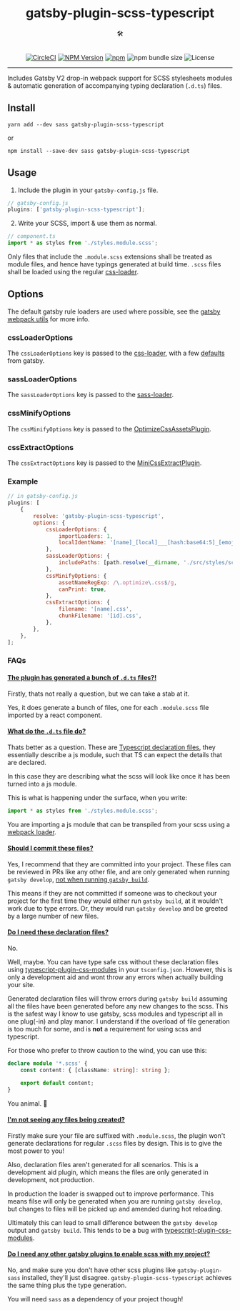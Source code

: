 <div align="center">
  <h1>gatsby-plugin-scss-typescript</h1>
  🛠️
</div>

<br />

<p align="center">
    <a href="https://circleci.com/gh/Debens/gatsby-plugin-scss-typescript"><img src="https://circleci.com/gh/Debens/gatsby-plugin-scss-typescript.svg?style=shield&circle-token=2d506be7c3ec07e440056881ce5c376f7618f214)" alt="CircleCI"/></a>
    <a href="https://www.npmjs.com/package/gatsby-plugin-scss-typescript"><img src="https://img.shields.io/npm/v/gatsby-plugin-scss-typescript.svg" alt="NPM Version" /></a>
    <a href="https://www.npmjs.com/package/gatsby-plugin-scss-typescript"><img src="https://img.shields.io/npm/dw/gatsby-plugin-scss-typescript.svg" alt="npm" /></a>
    <img src="https://img.shields.io/bundlephobia/min/gatsby-plugin-scss-typescript.svg" alt="npm bundle size" />
    <img src="https://img.shields.io/npm/l/gatsby-plugin-scss-typescript.svg" alt="License" />
</p>

<hr />

Includes Gatsby V2 drop-in webpack support for SCSS stylesheets modules & automatic generation of accompanying typing declaration (`.d.ts`) files.

## Install

`yarn add --dev sass gatsby-plugin-scss-typescript`

or

`npm install --save-dev sass gatsby-plugin-scss-typescript`

## Usage

1.  Include the plugin in your `gatsby-config.js` file.

```javascript
// gatsby-config.js
plugins: ['gatsby-plugin-scss-typescript'];
```

2.  Write your SCSS, import & use them as normal.

```javascript
// component.ts
import * as styles from './styles.module.scss';
```

Only files that include the `.module.scss` extensions shall be treated as module files, and hence have typings generated at build time. `.scss` files shall be loaded using the regular [css-loader](https://github.com/webpack-contrib/css-loader).

## Options

The default gatsby rule loaders are used where possible, see the [gatsby webpack utils](https://github.com/gatsbyjs/gatsby/blob/0deda7b5646b3eb8db1b1873faf13553311c4878/packages/gatsby/src/utils/webpack-utils.js) for more info.

### cssLoaderOptions

The `cssLoaderOptions` key is passed to the [css-loader](https://github.com/webpack-contrib/css-loader), with a few [defaults](https://github.com/gatsbyjs/gatsby/blob/0deda7b5646b3eb8db1b1873faf13553311c4878/packages/gatsby/src/utils/webpack-utils.js#L392-L403) from gatsby.

### sassLoaderOptions

The `sassLoaderOptions` key is passed to the [sass-loader](https://github.com/webpack-contrib/sass-loader).

### cssMinifyOptions

The `cssMinifyOptions` key is passed to the [OptimizeCssAssetsPlugin](https://github.com/NMFR/optimize-css-assets-webpack-plugin).

### cssExtractOptions

The `cssExtractOptions` key is passed to the [MiniCssExtractPlugin](https://github.com/gatsbyjs/gatsby/blob/0deda7b5646b3eb8db1b1873faf13553311c4878/packages/gatsby/src/utils/webpack-utils.js#L482-L487).

### Example

```javascript
// in gatsby-config.js
plugins: [
    {
        resolve: 'gatsby-plugin-scss-typescript',
        options: {
            cssLoaderOptions: {
                importLoaders: 1,
                localIdentName: '[name]_[local]___[hash:base64:5]_[emoji:1]',
            },
            sassLoaderOptions: {
                includePaths: [path.resolve(__dirname, './src/styles/scss')],
            },
            cssMinifyOptions: {
                assetNameRegExp: /\.optimize\.css$/g,
                canPrint: true,
            },
            cssExtractOptions: {
                filename: '[name].css',
                chunkFilename: '[id].css',
            },
        },
    },
];
```

### FAQs

#### <u>The plugin has generated a bunch of `.d.ts` files?!</u>

Firstly, thats not really a question, but we can take a stab at it.

Yes, it does generate a bunch of files, one for each `.module.scss` file imported by a react component.

#### <u>What do the `.d.ts` file do?</u>

Thats better as a question. These are [Typescript declaration files](https://microsoft.github.io/TypeScript-New-Handbook/chapters/type-declarations/), they essentially describe a js module, such that TS can expect the details that are declared.

In this case they are describing what the scss will look like once it has been turned into a js module.

This is what is happening under the surface, when you write:

```ts
import * as styles from './styles.module.scss';
```

You are importing a js module that can be transpiled from your scss using a [webpack loader](https://webpack.js.org/loaders/).

#### <u>Should I commit these files?</u>

Yes, I recommend that they are committed into your project. These files can be reviewed in PRs like any other file, and are only generated when running `gatsby develop`, [not when running `gatsby build`](#no_files).

This means if they are not committed if someone was to checkout your project for the first time they would either run `gatsby build`, at it wouldn't work due to type errors. Or, they would run `gatsby develop` and be greeted by a large number of new files.

#### <u>Do I need these declaration files?</u>

No.

Well, maybe. You can have type safe css without these declaration files using [typescript-plugin-css-modules](https://github.com/mrmckeb/typescript-plugin-css-modules) in your `tsconfig.json`. However, this is only a development aid and wont throw any errors when actually building your site.

Generated declaration files will throw errors during `gatsby build` assuming all the files have been generated before any new changes to the scss. This is the safest way I know to use gatsby, scss modules and typescript all in one plug(-in) and play manor. I understand if the overload of file generation is too much for some, and is **not** a requirement for using scss and typescript.

For those who prefer to throw caution to the wind, you can use this:

```ts
declare module '*.scss' {
    const content: { [className: string]: string };

    export default content;
}
```

You animal. 🦁

#### <u>I'm not seeing any files being created?</u><a name="no_files"></a>

Firstly make sure your file are suffixed with `.module.scss`, the plugin won't generate declarations for regular `.scss` files by design. This is to give the most power to you!

Also, declaration files aren't generated for all scenarios. This is a development aid plugin, which means the files are only generated in development, not production.

In production the loader is swapped out to improve performance. This means filse will only be generated when you are running `gatsby develop`, but changes to files will be picked up and amended during hot reloading.

Ultimately this can lead to small difference between the `gatsby develop` output and `gatsby build`. This tends to be a bug with [typescript-plugin-css-modules](https://github.com/mrmckeb/typescript-plugin-css-modules).

#### <u>Do I need any other gatsby plugins to enable scss with my project?</u>

No, and make sure you don't have other scss plugins like `gatsby-plugin-sass` installed, they'll just disagree. `gatsby-plugin-scss-typescript` achieves the same thing plus the type generation.

You will need `sass` as a dependency of your project though!

